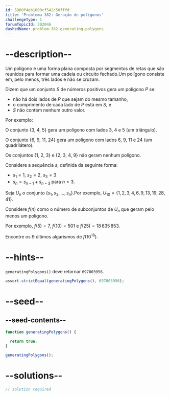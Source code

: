 ```yaml
---
id: 5900f4eb1000cf542c50fffd
title: 'Problema 382: Geração de polígonos'
challengeType: 1
forumTopicId: 302046
dashedName: problem-382-generating-polygons
---
```


# --description--

Um polígono é uma forma plana composta por segmentos de retas que são reunidos para formar uma cadeia ou circuito fechado.Um polígono consiste em, pelo menos, três lados e não se cruzam.

Dizem que um conjunto $S$ de números positivos gera um polígono $P$ se:

- não há dois lados de $P$ que sejam do mesmo tamanho,
- o comprimento de cada lado de $P$ está em $S$, e
- $S$ não contém nenhum outro valor.

Por exemplo:

O conjunto {3, 4, 5} gera um polígono com lados 3, 4 e 5 (um triângulo).

O conjunto {6, 9, 11, 24} gera um polígono com lados 6, 9, 11 e 24 (um quadrilátero).

Os conjuntos {1, 2, 3} e {2, 3, 4, 9} não geram nenhum polígono.

Considere a sequência $s$, definida da seguinte forma:

- $s_1 = 1$, $s_2 = 2$, $s_3 = 3$
- $s_n = s_{n - 1} + s_{n - 3}$ para $n > 3$.

Seja $U_n$ o conjunto $\{s_1, s_2, \ldots, s_n\}$.Por exemplo, $U_{10} = \{1, 2, 3, 4, 6, 9, 13, 19, 28, 41\}$.

Considere $f(n)$ como o número de subconjuntos de $U_n$ que geram pelo menos um polígono.

Por exemplo, $f(5) = 7$, $f(10) = 501$ e $f(25) = 18\,635\,853$.

Encontre os 9 últimos algarismos de $f({10}^{18})$.

# --hints--

`generatingPolygons()` deve retornar `697003956`.

```js
assert.strictEqual(generatingPolygons(), 697003956);
```

# --seed--

## --seed-contents--

```js
function generatingPolygons() {

  return true;
}

generatingPolygons();
```

# --solutions--

```js
// solution required
```
